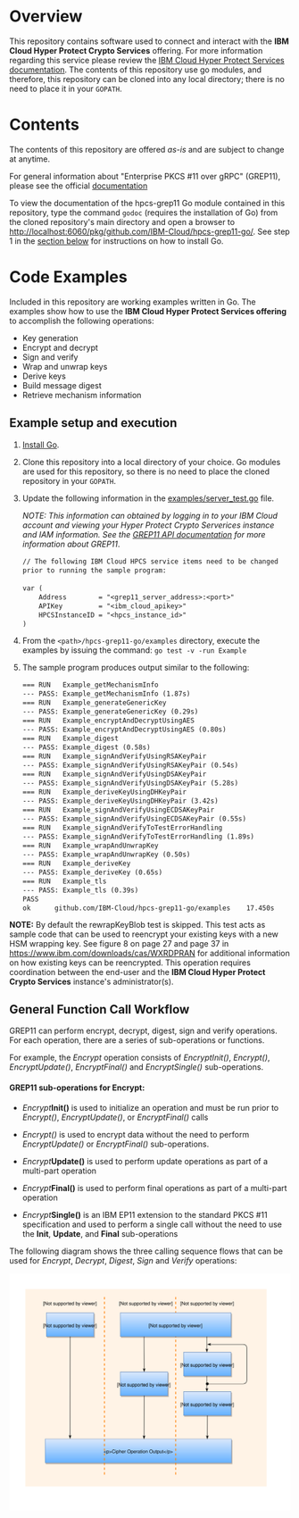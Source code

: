 # Overview

This repository contains software used to connect and interact with the **IBM Cloud Hyper Protect Crypto Services**  offering. For more information regarding this service please review the [IBM Cloud Hyper Protect Services documentation](https://cloud.ibm.com/docs/services/hs-crypto?topic=hs-crypto-get-started). The contents of this repository use go modules, and therefore, this repository can be cloned into any local directory; there is no need to place it in your `GOPATH`.

# Contents

The contents of this repository are offered *as-is* and are subject to change at anytime.

For general information about "Enterprise PKCS #11 over gRPC" (GREP11), please see the official [documentation](https://cloud.ibm.com/docs/hs-crypto?topic=hs-crypto-introduce-cloud-hsm#access-cloud-hsm-pkcs11)

To view the documentation of the hpcs-grep11 Go module contained in this repository, type the command `godoc` (requires the installation of Go) from the cloned repository's main directory
and open a browser to [http://localhost:6060/pkg/github.com/IBM-Cloud/hpcs-grep11-go/](http://localhost:6060/pkg/github.com/IBM-Cloud/hpcs-grep11-go/).  See step 1 in the [section below](#example-setup-and-execution) for instructions on how to install Go.

# Code Examples

Included in this repository are working examples written in Go. The examples show how to use the **IBM Cloud Hyper Protect Services offering** to accomplish the following operations:

* Key generation
* Encrypt and decrypt
* Sign and verify
* Wrap and unwrap keys
* Derive keys
* Build message digest
* Retrieve mechanism information
  
## Example setup and execution

1. [Install Go](https://golang.org/doc/install).

2. Clone this repository into a local directory of your choice. Go modules are used for this
   repository, so there is no need to place the cloned repository in your `GOPATH`.

3. Update the following information in the [examples/server_test.go](examples/server_test.go#L36-L38) file.  

	*NOTE: This information can obtained by logging in to your IBM Cloud account and viewing your Hyper Protect Crypto Serverices instance and IAM information. See the [GREP11 API documentation](https://cloud.ibm.com/docs/services/hs-crypto?topic=hs-crypto-grep11-api-ref) for more information about GREP11*.

	```Golang
    // The following IBM Cloud HPCS service items need to be changed prior to running the sample program:

    var (
        Address        = "<grep11_server_address>:<port>"
        APIKey         = "<ibm_cloud_apikey>"
        HPCSInstanceID = "<hpcs_instance_id>"
    )
	```
		

4. From the `<path>/hpcs-grep11-go/examples` directory, execute the examples by issuing the command: `go test -v -run Example`

5. The sample program produces output similar to the following:

    ```
    === RUN   Example_getMechanismInfo
    --- PASS: Example_getMechanismInfo (1.87s)
    === RUN   Example_generateGenericKey
    --- PASS: Example_generateGenericKey (0.29s)
    === RUN   Example_encryptAndDecryptUsingAES
    --- PASS: Example_encryptAndDecryptUsingAES (0.80s)
    === RUN   Example_digest
    --- PASS: Example_digest (0.58s)
    === RUN   Example_signAndVerifyUsingRSAKeyPair
    --- PASS: Example_signAndVerifyUsingRSAKeyPair (0.54s)
    === RUN   Example_signAndVerifyUsingDSAKeyPair
    --- PASS: Example_signAndVerifyUsingDSAKeyPair (5.28s)
    === RUN   Example_deriveKeyUsingDHKeyPair
    --- PASS: Example_deriveKeyUsingDHKeyPair (3.42s)
    === RUN   Example_signAndVerifyUsingECDSAKeyPair
    --- PASS: Example_signAndVerifyUsingECDSAKeyPair (0.55s)
    === RUN   Example_signAndVerifyToTestErrorHandling
    --- PASS: Example_signAndVerifyToTestErrorHandling (1.89s)
    === RUN   Example_wrapAndUnwrapKey
    --- PASS: Example_wrapAndUnwrapKey (0.50s)
    === RUN   Example_deriveKey
    --- PASS: Example_deriveKey (0.65s)
    === RUN   Example_tls
    --- PASS: Example_tls (0.39s)
    PASS
    ok      github.com/IBM-Cloud/hpcs-grep11-go/examples    17.450s
    ```

**NOTE:** By default the rewrapKeyBlob test is skipped.  This test acts as sample code that can be used to reencrypt your existing keys with a new HSM wrapping key.  See figure 8 on page 27 and page 37 in https://www.ibm.com/downloads/cas/WXRDPRAN for additional information on how existing keys can be reencrypted.  This operation requires coordination between the end-user and the **IBM Cloud Hyper Protect Crypto Services** instance's administrator(s).

## General Function Call Workflow

GREP11 can perform encrypt, decrypt, digest, sign and verify operations. For each operation, there are a series of sub-operations or functions.  

For example, the *Encrypt* operation consists of *EncryptInit()*, *Encrypt()*, *EncryptUpdate()*, *EncryptFinal()* and *EncryptSingle()* sub-operations.

#### GREP11 sub-operations for Encrypt:

- *Encrypt***Init()** is used to initialize an operation and must be run prior to *Encrypt()*, *EncryptUpdate()*, or *EncryptFinal()* calls

- *Encrypt()* is used to encrypt data without the need to perform *EncryptUpdate()* or *EncryptFinal()* sub-operations.

- *Encrypt***Update()** is used to perform update operations as part of a multi-part operation

- *Encrypt***Final()** is used to perform final operations as part of a multi-part operation

- *Encrypt***Single()** is an IBM EP11 extension to the standard PKCS #11 specification and used to perform a single call without the need to use the **Init**, **Update**, and **Final** sub-operations

The following diagram shows the three calling sequence flows that can be used for *Encrypt*, *Decrypt*, *Digest*, *Sign* and *Verify* operations:

![function work flow](func_workflow.svg)